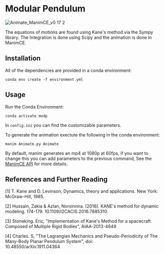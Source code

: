 # Modular Pendulum

![Animate_ManimCE_v0 17 2](https://user-images.githubusercontent.com/89823585/227409278-f264047d-eadb-4f17-8891-8968fa4f14f6.gif)

The equations of motions are found using Kane's method via the Sympy library. The Integration is done using Scipy and the animation is done in ManimCE.

## Installation

All of the dependencies are provided in a conda environment:

```
conda env create -f environment.yml
```


## Usage

Run the Conda Environment:

```
conda activate modp
```

In `config.ini` you can find the customizable parameters.

To generate the animation exectute the following in the conda environment:

```
manim Animate.py Animate
```

By default, manim generates an mp4 at 1080p at 60fps, if you want to change this you can add parameters to the previous command, See the [ManimCE API](https://docs.manim.community/en/stable/guides/configuration.html) for more details.

## References and Further Reading

[1] T. Kane  and D.  Levinson, Dynamics, theory  and applications. New York: McGraw-Hill, 1985. 

[2] Hussain, Zakia & Azlan, Norsinnira. (2016). KANE's method for dynamic modeling. 174-179. 10.1109/I2CACIS.2016.7885310.

[3] Stoneking. Eric, "Implementation of Kane's Method for a spacecraft Composed of Multiple Rigid Bodies", AIAA-2013-4649

[4] Charles. S, "The Lagrangian Mechanics and Pseudo-Periodicity of The Many-Body Planar Pendulum System", doi:  
10.48550/arXiv.1911.04364
